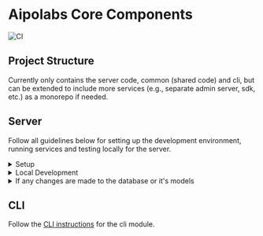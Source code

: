 # Aipolabs Core Components

![CI](https://github.com/aipotheosis-labs/aipolabs/actions/workflows/ci.yml/badge.svg)

## Project Structure

Currently only contains the server code, common (shared code) and cli,
but can be extended to include more services (e.g., separate admin server, sdk, etc.) as a monorepo if needed.

## Server

Follow all guidelines below for setting up the development environment, running services and testing locally for the server.

<details>
  <summary>Setup</summary>

- Git clone the repo
- Python ^3.12
- Install `docker`
- Install `poetry`
- Activate virtual env: `poetry shell`
  - We use docker and docker compose to run components in a container, so using a virtual env is more for development purposes. (IDE, pytest, dev dependencies, etc.)
- Install dependencies: `poetry install`
- Coding style
  - all the following tools are part of `pyproject.toml` dev dependencies, and are automatically installed when running `poetry install`
  - use `ruff` to format and lint the code
  - use `mypy` to type check the code
  - use `pre-commit` to run the above tools as pre-commit hooks
- Install `pre-commit` hooks: `pre-commit install`
- Setup you preferred editor to use `Ruff` formatter
  - e.g., you might need to install `Ruff` formatter extension in VS Code, and configure the setting as below

      ```json

      {
          "[python]": {
            "editor.formatOnSave": true,
            "editor.defaultFormatter": "charliermarsh.ruff",
            "editor.codeActionsOnSave": {
              "source.organizeImports.ruff": "always"
            }
          }
      }
      ```

</details>

<details>
  <summary>Local Development</summary>

- Set up `.env` file according to `.env.example`
  - Note that most of the variables needed are already set in the `.env.shared` file, that's why you don't need to set them in the `.env` file
- Use docker compose to run necessary services locally: `docker compose up --build`, which contains:
  - `server`: the backend service
  - `db`: the postgres db
  - `runner`: a staging host for running any commands, e.g., `pytest`, `seed db`, etc.
- (Optional) Connect to the database using a GUI client like `DBeaver`
  - Parameters for the db connection can be found in the `.env` file
- (Optional) To seed the db with some data: `docker compose exec runner ./scripts/seed_db.sh`
- You can access the `Swagger UI` at `http://localhost:8000/v1/notforhuman-docs`
- To run `pytest`, make sure the db is empty (in case you have seeded the db before), and then: `docker compose exec runner pytest`

</details>

<details>
  <summary>If any changes are made to the database or it's models</summary>

- You need to generate a new migration, which will generate a new file in `database/alembic/versions/`
- First check if new upgrade operations detected: `docker compose exec runner alembic check`
- If so, generate a new migration file: `docker compose exec runner alembic revision --autogenerate -m "<some message>"`
- (If needed) Change the generated file in `database/alembic/versions/` to add the necessary changes (that are not auto-generated), e.g.,:
  - import `pgvector` library for `Vector` type
  - create and drop necessary indexes
  - create and drop vector extension
  - ...  
- Apply the changes to the **local** database: `docker compose exec runner alembic upgrade head`
- (If needed) you can undo the last change to the database: `docker compose exec runner alembic downgrade -1`

</details>

## CLI

Follow the [CLI instructions](aipolabs/cli/README.md) for the cli module.
